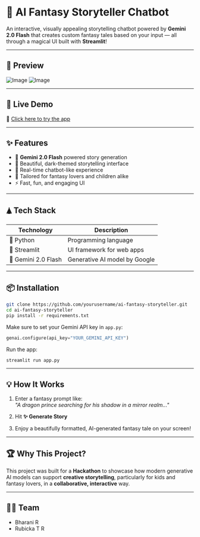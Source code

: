 # 🌌 AI Fantasy Storyteller Chatbot

An interactive, visually appealing storytelling chatbot powered by **Gemini 2.0 Flash** that creates custom fantasy tales based on your input — all through a magical UI built with **Streamlit**!


---

## 📸 Preview

![Image](https://github.com/user-attachments/assets/69115d34-92c6-4689-9285-a6d0a799ba41)
![Image](https://github.com/user-attachments/assets/d31ef948-95e8-4ee4-9e44-79a3d59105d8)


---
## 🚀 Live Demo

🔗 [Click here to try the app](https://fantory.streamlit.app/)  

---

## ✨ Features

- 🧠 **Gemini 2.0 Flash** powered story generation
- 🎨 Beautiful, dark-themed storytelling interface
- 💬 Real-time chatbot-like experience
- 🧙 Tailored for fantasy lovers and children alike
- ⚡ Fast, fun, and engaging UI

---

## 🛦️ Tech Stack

| Technology     | Description                         |
|----------------|-------------------------------------|
| 🐍 Python       | Programming language                |
| 🎨 Streamlit    | UI framework for web apps          |
| 🤖 Gemini 2.0 Flash | Generative AI model by Google     |

---

## 📦 Installation

```bash
git clone https://github.com/yourusername/ai-fantasy-storyteller.git
cd ai-fantasy-storyteller
pip install -r requirements.txt
```

Make sure to set your Gemini API key in `app.py`:
```python
genai.configure(api_key="YOUR_GEMINI_API_KEY")
```

Run the app:
```bash
streamlit run app.py
```

---

## 💡 How It Works

1. Enter a fantasy prompt like:  
   _"A dragon prince searching for his shadow in a mirror realm..."_

2. Hit **✨ Generate Story**

3. Enjoy a beautifully formatted, AI-generated fantasy tale on your screen!

---

## 🏆 Why This Project?

This project was built for a **Hackathon** to showcase how modern generative AI models can support **creative storytelling**, particularly for kids and fantasy lovers, in a **collaborative, interactive** way.

---


## 🙋‍♀️ Team

- Bharani R 
- Rubicka T R

